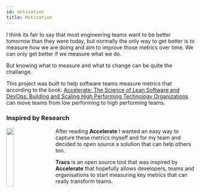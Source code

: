 ```yaml
---
id: motivation
title: Motivation
---
```


I think its fair to say that most engineering teams want to be better tomorrow than they were today, but normally the only way to get better is to measure how we are doing and aim to improve those metrics over time. We can only get better if we measure what we do.

But knowing what to measure and what to change can be quite the challange. 


This project was built to help software teams measure metrics that according to the book: [Accelerate: The Science of Lean Software and DevOps: Building and Scaling High Performing Technology Organizations ](https://www.amazon.co.uk/dp/B07B9F83WM/ref=dp-kindle-redirect?_encoding=UTF8&btkr=1) can move teams from low performing to high performing teams.

### Inspired by Research

<img width="20%" src="/img/docs/book.jpg" style="float:left; margin-right: 30px;" />


<!-- ![Adding a new route](/img/docs/book.jpg "Adding a new route") -->

After reading __Accelerate__ I wanted an easy way to capture these metrics myself and for my team and decided to open source a solution that can help others too.

__Tracs__ is an open source tool that was inspired by __Accelerate__ that hopefully allows developers, teams and organisations to start measuring key metrics that can really transform teams.


